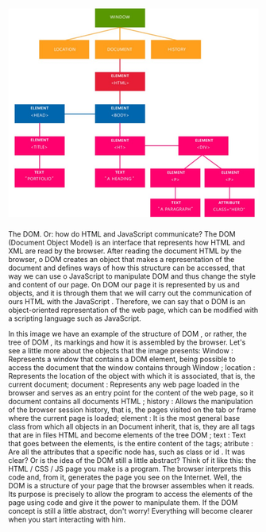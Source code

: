<h1 align="center">
    <img alt="DOM" src="https://github.com/luizvicentin/trybe-exercises/blob/master/exercises/Block%205:%20JavaScript:%20DOM%2C%20Events%20and%20Web%20Storage/dom.jpg" />
</h1>

The DOM. Or: how do HTML and JavaScript communicate?
The DOM (Document Object Model) is an interface that represents how HTML and XML are read by the browser. After reading the document HTML by the browser, o DOM creates an object that makes a representation of the document and defines ways of how this structure can be accessed, that way we can use o JavaScript to manipulate DOM and thus change the style and content of our page.
On DOM our page it is represented by us and objects, and it is through them that we will carry out the communication of ours HTML with the JavaScript . Therefore, we can say that o DOM is an object-oriented representation of the web page, which can be modified with a scripting language such as JavaScript.



In this image we have an example of the structure of DOM , or rather, the tree of DOM , its markings and how it is assembled by the browser. Let's see a little more about the objects that the image presents:
Window : Represents a window that contains a DOM element, being possible to access the document that the window contains through Window ;
location : Represents the location of the object with which it is associated, that is, the current document;
document : Represents any web page loaded in the browser and serves as an entry point for the content of the web page, so it document contains all documents HTML ;
history : Allows the manipulation of the browser session history, that is, the pages visited on the tab or frame where the current page is loaded;
element : It is the most general base class from which all objects in an Document inherit, that is, they are all tags that are in files HTML and become elements of the tree DOM ;
text : Text that goes between the elements, is the entire content of the tags;
atribute : Are all the attributes that a specific node has, such as class or id .
It was clear? Or is the idea of ​​the DOM still a little abstract?
Think of it like this: the HTML / CSS / JS page you make is a program. The browser interprets this code and, from it, generates the page you see on the Internet.
Well, the DOM is a structure of your page that the browser assembles when it reads. Its purpose is precisely to allow the program to access the elements of the page using code and give it the power to manipulate them.
If the DOM concept is still a little abstract, don't worry! Everything will become clearer when you start interacting with him.